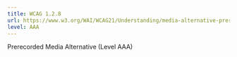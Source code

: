 ```yaml
---
title: WCAG 1.2.8
url: https://www.w3.org/WAI/WCAG21/Understanding/media-alternative-prerecorded.html
level: AAA
---
```

Prerecorded Media Alternative (Level AAA)

